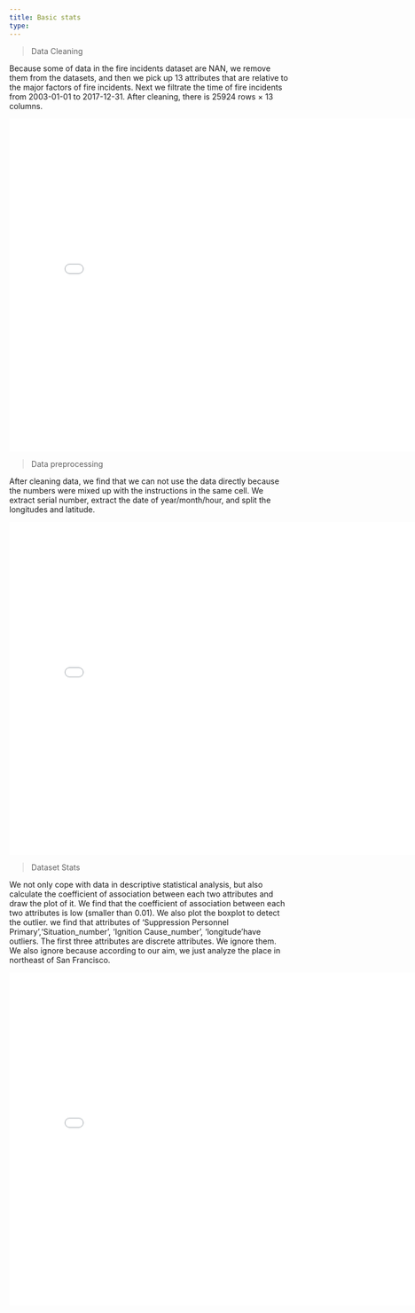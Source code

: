 ```yaml
---
title: Basic stats
type: 
---
```


> Data Cleaning 

Because some of data in the fire incidents dataset are NAN, we remove them from the datasets, and then we pick up 13 attributes that are relative to the major factors of fire incidents. Next we filtrate the time of fire incidents from 2003-01-01 to 2017-12-31. After cleaning, there is 25924 rows × 13 columns.

<embed 
       type="text/html" 
       src="images/Jupyter Notebook/Data Cleaning .html"
       width="800"
       height="600"
       >   

>Data preprocessing

After cleaning data, we find that we can not use the data directly because the numbers were mixed up with the instructions in the same cell. We extract serial number, extract the date of year/month/hour, and split the longitudes and latitude.

<embed 
       type="text/html" 
       src="images/Jupyter Notebook/Data preprocessing.html"
       width="800"
       height="600"
       >   

>Dataset Stats

We not only cope with data in descriptive statistical analysis, but also calculate the coefficient of association between each two attributes and draw the plot of it. We find that the coefficient of association between each two attributes is low (smaller than 0.01).
We also plot the boxplot to detect the outlier. we find that attributes of ‘Suppression Personnel Primary’,‘Situation_number’, ‘Ignition Cause_number’, ‘longitude’have outliers. The first three attributes are discrete attributes. We ignore them.
We also ignore because according to our aim, we just analyze the place in northeast of San Francisco.

<embed 
       type="text/html" 
       src="images/Jupyter Notebook/Dataset Stats.html"
       width="800"
       height="600"
       >   